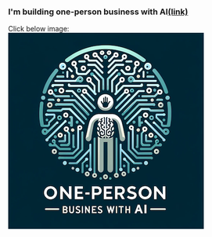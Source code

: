### I'm building one-person business with AI[(link)](https://github.com/caiyongji/one-person-business-with-AI?tab=readme-ov-file)

Click below image:   
[![click this image](./images/onepersonbusinesslogo.png)](https://github.com/caiyongji/one-person-business-with-AI?tab=readme-ov-file)

<!--
### Hi there 👋
# caiyongji: Let's make progress!

### [caiyongji.com](http://caiyongji.com)

Contents
-----------------

- [TFUG](#TFUG)
  - [ML Articles](#ML-Articles)
- [ARTICLES](#ARTICLES)
- [CONTACT](http://caiyongji.com/#contact)
- [BLOG](http://blog.caiyongji.com/)
- [SUBSCRIBE ME(公众号)](#SUBSCRIBE-ME)


# TFUG #

![](images/tfug1.jpg)  
[「活动回顾 」TensorFlow Meetup 大连第一次活动回顾](https://mp.weixin.qq.com/s/XpvfGSTPjyFzKfgSbMsJGw)

![](images/tfug2.jpg)  
[「活动回顾 」TensorFlow World Extended 大连第二次活动回顾](https://mp.weixin.qq.com/s/wzRgmwJcf34GubTKlFPNsg)

![](images/tfug2-2.jpg)  
[[活动回顾]TF 2.x Best Bet（大连&成都）](https://mp.weixin.qq.com/s/nq2CpvqBstgVQfNo2gDYZQ)

## ML Articles ##

[机器学习导图系列（1）：数据处理](http://blog.caiyongji.com/2019/04/07/machine-learning-mid-map-1.html)  
[机器学习导图系列（2）：概念](http://blog.caiyongji.com/2019/04/08/machine-learning-mid-map-2.html)  
[机器学习导图系列（3）：过程](http://blog.caiyongji.com/2019/04/09/machine-learning-mid-map-3.html)  
[机器学习导图系列（4）：算法(含61公式)](http://blog.caiyongji.com/2019/04/10/machine-learning-mid-map-4.html)  
[机器学习导图系列（5）：机器学习模型及神经网络模型](http://blog.caiyongji.com/2019/04/11/machine-learning-mid-map-5.html)  

# ARTICLES #
[如何成为10倍速的程序员](http://blog.caiyongji.com/2017/12/20/how-to-be-10x-programmer.html)  
[在编程中为所欲为[圣诞版]](http://blog.caiyongji.com/2017/12/25/program-anything.html)  
[多域名解析及延伸知识点](http://blog.caiyongji.com/2018/01/04/domain-name-analysis.html)  
[冲顶大会APP技术选型及架构设计](http://blog.caiyongji.com/2018/01/04/chongdingdahui-tech-design.html)  
[AI时代：推荐引擎正在塑造人类](http://blog.caiyongji.com/2018/01/13/ai-era.html)  
[全栈技术导图](http://blog.caiyongji.com/2018/01/25/full-stack-mapping.html)  
[微信红包的随机算法是怎样实现的？](http://blog.caiyongji.com/2018/01/30/wechat-red-envelope-algorithmn-design.html)  
[实例：使用puppeteer headless方式抓取JS网页](http://blog.caiyongji.com/2018/05/09/puppeteer-headless-grap-web-pages.html)  
[百度，你拿什么和谷歌争？](http://blog.caiyongji.com/2018/08/08/how-can-baidu-fight-with-google.html)  
[那些10w+的公众号都在写什么？](http://blog.caiyongji.com/2018/08/14/what-does-wechat-official-account-writing.html)  
[驳 《驳 《驳 《停止学习框架》》》](http://blog.caiyongji.com/2018/12/21/refute-refute-refute-stop-learning-frameworks.html)  
[天下苦谷歌网盘久矣！](http://blog.caiyongji.com/2020/04/17/baidupan.html)  
[你的知识死角不能否定你的技术能力](http://blog.caiyongji.com/2018/05/27/your-knowledge-died-corner.html)  
[摩拜单车和ofo单车数据分析报告](http://blog.caiyongji.com/2017/12/21/shared-bike.html)  

# SUBSCRIBE ME #
![](images/qrcode-search-caiyongji.png) 



**caiyongji/caiyongji** is a ✨ _special_ ✨ repository because its `README.md` (this file) appears on your GitHub profile.

Here are some ideas to get you started:

- 🔭 I’m currently working on ...
- 🌱 I’m currently learning ...
- 👯 I’m looking to collaborate on ...
- 🤔 I’m looking for help with ...
- 💬 Ask me about ...
- 📫 How to reach me: ...
- 😄 Pronouns: ...
- ⚡ Fun fact: ...
-->
